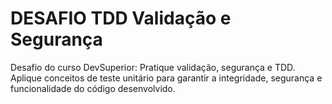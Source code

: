 # DESAFIO TDD Validação e Segurança
Desafio do curso DevSuperior: Pratique validação, segurança e TDD. Aplique conceitos de teste unitário para garantir a integridade, segurança e funcionalidade do código desenvolvido.
